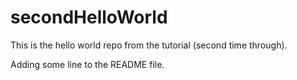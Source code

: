 # secondHelloWorld
This is the hello world repo from the tutorial (second time through).

Adding some line to the README file.


